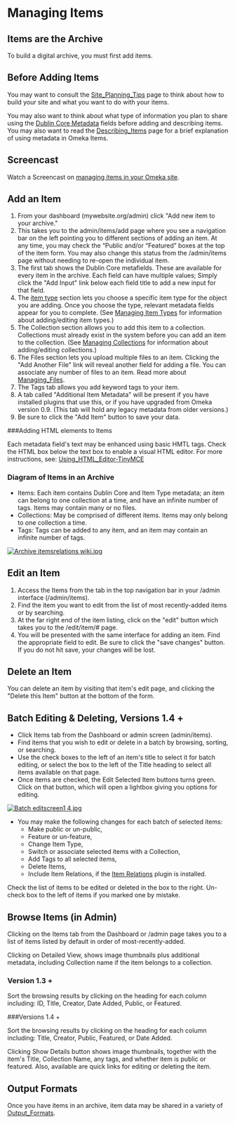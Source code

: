 
Managing Items
==============


Items are the Archive
-----------------------------------------------------------------------------------

To build a digital archive, you must first add items.

Before Adding Items 
-------------------------------------------------------------------------------

You may want to consult the
[Site\_Planning\_Tips](http://omeka.org/codex/Site_Planning_Tips "Site Planning Tips")
page to think about how to build your site and what you want to do with
your items.

You may also want to think about what type of information you plan to
share using the [Dublin Core
Metadata](http://dublincore.org/documents/usageguide/) fields before
adding and describing items. You may also want to read the
[Describing\_Items](Describing_Items.html "Describing Items") page for a
brief explanation of using metadata in Omeka Items.

Screencast 
-------------------------------------------------------------

Watch a Screencast on [managing items in your Omeka
site](../files/movies/ManagingItems1.0.mov).

Add an Item 
---------------------------------------------------------------

1.  From your dashboard (mywebsite.org/admin) click "Add new item to
    your archive."
2.  This takes you to the admin/items/add page where you see a
    navigation bar on the left pointing you to different sections of
    adding an item. At any time, you may check the “Public and/or
    “Featured” boxes at the top of the item form. You may also change
    this status from the /admin/items page without needing to re-open
    the individual item.
3.  The first tab shows the Dublin Core metafields. These are available
    for every item in the archive. Each field can have multiple values;
    Simply click the "Add Input" link below each field title to add a
    new input for that field.
4.  The [item type](Item_Types.html "Item Types") section lets you
    choose a specific item type for the object you are adding. Once you
    choose the type, relevant metadata fields appear for you
    to complete. (See [Managing Item
    Types](Managing_Item_Types.html "Managing Item Types") for
    information about adding/editing item types.)
5.  The Collection section allows you to add this item to a collection.
    Collections must already exist in the system before you can add an
    item to the collection. (See [Managing
    Collections](Managing_Collections.html "Managing Collections") for
    information about adding/editing collections.)
6.  The Files section lets you upload multiple files to an item.
    Clicking the "Add Another File" link will reveal another field for
    adding a file. You can associate any number of files to an item.
    Read more about
    [Managing\_Files](Managing_Files.html "Managing Files").
7.  The Tags tab allows you add keyword tags to your item.
8.  A tab called "Additional Item Metadata" will be present if you have
    installed plugins that use this, or if you have upgraded from Omeka
    version 0.9. (This tab will hold any legacy metadata from
    older versions.)
9.  Be sure to click the "Add Item" button to save your data.

###Adding HTML elements to Items


Each metadata field's text may be enhanced using basic HMTL tags. Check
the HTML box below the text box to enable a visual HTML editor. For more
instructions, see:
[Using\_HTML\_Editor-TinyMCE](http://omeka.org/codex/Using_HTML_Editor-TinyMCE "Using HTML Editor-TinyMCE")

### Diagram of Items in an Archive
-   Items: Each item contains Dublin Core and Item Type metadata; an
    item can belong to one collection at a time, and have an infinite
    number of tags. Items may contain many or no files.
-   Collections: May be comprised of different items. Items may only
    belong to one collection a time.
-   Tags: Tags can be added to any item, and an item may contain an
    infinite number of tags.

[![Archive itemsrelations
wiki.jpg](http://omeka.org/c/images/f/f8/Archive_itemsrelations_wiki.jpg)](File:Archive_itemsrelations_wiki.jpg.html)

Edit an Item 
-----------------------------------------------------------------

1.  Access the Items from the tab in the top navigation bar in your
    /admin interface (/admin/items).
2.  Find the item you want to edit from the list of most recently-added
    items or by searching.
3.  At the far right end of the item listing, click on the "edit" button
    which takes you to the /edit/item/\# page.
4.  You will be presented with the same interface for adding an item.
    Find the appropriate field to edit. Be sure to click the "save
    changes" button. If you do not hit save, your changes will be lost.

Delete an Item 
---------------------------------------------------------------------

You can delete an item by visiting that item's edit page, and clicking
the "Delete this Item" button at the bottom of the form.

Batch Editing & Deleting, Versions 1.4 + 
-------------------------------------------------------------------------------------------------------------------------------

-   Click Items tab from the Dashboard or admin screen (admin/items).
-   Find items that you wish to edit or delete in a batch by browsing,
    sorting, or searching.
-   Use the check boxes to the left of an item's title to select it for
    batch editing, or select the box to the left of the Title heading to
    select all items available on that page.
-   Once items are checked, the Edit Selected Item buttons turns green.
    Click on that button, which will open a lightbox giving you options
    for editing.

[![Batch editscreen1
4.jpg](http://omeka.org/c/images/4/48/Batch_editscreen1_4.jpg)](File:Batch_editscreen1_4.jpg.html)

-   You may make the following changes for each batch of selected items:
    -   Make public or un-public,
    -   Feature or un-feature,
    -   Change Item Type,
    -   Switch or associate selected items with a Collection,
    -   Add Tags to all selected items,
    -   Delete Items,
    -   Include Item Relations, if the [Item
        Relations](http://omeka.org/codex/Plugins/ItemRelations "Plugins/ItemRelations")
        plugin is installed.

Check the list of items to be edited or deleted in the box to the right.
Un-check box to the left of items if you marked one by mistake.

Browse Items (in Admin)
-------------------------------------------------------------------------------------------

Clicking on the Items tab from the Dashboard or /admin page takes you to
a list of items listed by default in order of most-recently-added.

Clicking on Detailed View, shows image thumbnails plus additional
metadata, including Collection name if the item belongs to a collection.

### Version 1.3 +

Sort the browsing results by clicking on the heading for each column
including: ID, Title, Creator, Date Added, Public, or Featured.

###Versions 1.4 + 

Sort the browsing results by clicking on the heading for each column
including: Title, Creator, Public, Featured, or Date Added.

Clicking Show Details button shows image thumbnails, together with the
item's Title, Collection Name, any tags, and whether item is public or
featured. Also, available are quick links for editing or deleting the
item.

Output Formats 
---------------------------------------------------------------------

Once you have items in an archive, item data may be shared in a variety
of [Output\_Formats](Output_Formats.html "Output Formats").
